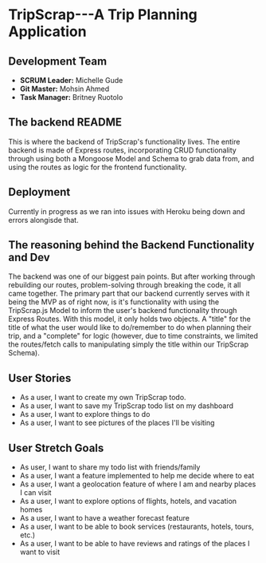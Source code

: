 # TripScrap---A Trip Planning Application

## Development Team

- **SCRUM Leader:** Michelle Gude
- **Git Master:** Mohsin Ahmed
- **Task Manager:** Britney Ruotolo

## The backend README

This is where the backend of TripScrap's functionality lives. The entire backend is made of Express routes, incorporating CRUD functionality through using both a Mongoose Model and Schema to grab data from, and using the routes as logic for the frontend functionality.

## Deployment

Currently in progress as we ran into issues with Heroku being down and errors alongisde that.

## The reasoning behind the Backend Functionality and Dev

The backend was one of our biggest pain points. But after working through rebuilding our routes, problem-solving through breaking the code, it all came together. The primary part that our backend currently serves with it being the MVP as of right now, is it's functionality with using the TripScrap.js Model to inform the user's backend functionality through Express Routes. With this model, it only holds two objects. A "title" for the title of what the user would like to do/remember to do when planning their trip, and a "complete" for logic (however, due to time constraints, we limited the routes/fetch calls to manipulating simply the title within our TripScrap Schema).

## User Stories

- As a user, I want to create my own TripScrap todo.
- As a user, I want to save my TripScrap todo list on my dashboard
- As a user, I want to explore things to do
- As a user, I want to see pictures of the places I'll be visiting

## User Stretch Goals

- As user, I want to share my todo list with friends/family
- As a user, I want a feature implemented to help me decide where to eat
- As a user, I want a geolocation feature of where I am and nearby places I can visit
- As a user, I want to explore options of flights, hotels, and vacation homes
- As a user, I want to have a weather forecast feature
- As a user, I want to be able to book services (restaurants, hotels, tours, etc.)
- As a user, I want to be able to have reviews and ratings of the places I want to visit

